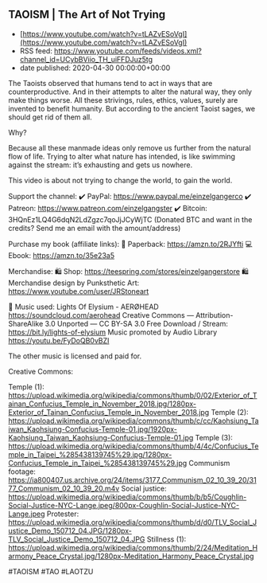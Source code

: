 ## TAOISM | The Art of Not Trying
 - [https://www.youtube.com/watch?v=tLAZvESoVgI](https://www.youtube.com/watch?v=tLAZvESoVgI)
 - RSS feed: https://www.youtube.com/feeds/videos.xml?channel_id=UCybBViio_TH_uiFFDJuz5tg
 - date published: 2020-04-30 00:00:00+00:00

The Taoists observed that humans tend to act in ways that are counterproductive. And in their attempts to alter the natural way, they only make things worse. All these strivings, rules, ethics, values, surely are invented to benefit humanity. But according to the ancient Taoist sages, we should get rid of them all. 

Why?

Because all these manmade ideas only remove us further from the natural flow of life. Trying to alter what nature has intended, is like swimming against the stream: it’s exhausting and gets us nowhere.

This video is about not trying to change the world, to gain the world.

Support the channel:
✔️ PayPal: https://www.paypal.me/einzelgangerco
✔️ Patreon: https://www.patreon.com/einzelgangster
✔️ Bitcoin: 3HQnEz1LQ4G6dqN2LdZgzc7qoJjJCyWjTC
(Donated BTC and want in the credits? Send me an email with the amount/address)

Purchase my book (affiliate links):
📘 Paperback: https://amzn.to/2RJYfti
💻 Ebook: https://amzn.to/35e23a5

Merchandise:
🛍️ Shop: https://teespring.com/stores/einzelgangerstore
🛍️ Merchandise design by Punksthetic Art:
https://www.youtube.com/user/JRStoneart

🎵 Music used:
Lights Of Elysium - AERØHEAD https://soundcloud.com/aerohead
Creative Commons — Attribution-ShareAlike 3.0 Unported — CC BY-SA 3.0
Free Download / Stream: https://bit.ly/lights-of-elysium
Music promoted by Audio Library https://youtu.be/FyDoQB0vBZI

The other music is licensed and paid for.

Creative Commons:

Temple (1): https://upload.wikimedia.org/wikipedia/commons/thumb/0/02/Exterior_of_Tainan_Confucius_Temple_in_November_2018.jpg/1280px-Exterior_of_Tainan_Confucius_Temple_in_November_2018.jpg
Temple (2): https://upload.wikimedia.org/wikipedia/commons/thumb/c/cc/Kaohsiung_Taiwan_Kaohsiung-Confucius-Temple-01.jpg/1920px-Kaohsiung_Taiwan_Kaohsiung-Confucius-Temple-01.jpg
Temple (3): https://upload.wikimedia.org/wikipedia/commons/thumb/4/4c/Confucius_Temple_in_Taipei_%285438139745%29.jpg/1280px-Confucius_Temple_in_Taipei_%285438139745%29.jpg
Communism footage: https://ia800407.us.archive.org/24/items/3177_Communism_02_10_39_20/3177_Communism_02_10_39_20.m4v
Social justice: https://upload.wikimedia.org/wikipedia/commons/thumb/b/b5/Coughlin-Social-Justice-NYC-Lange.jpeg/800px-Coughlin-Social-Justice-NYC-Lange.jpeg
Protester: https://upload.wikimedia.org/wikipedia/commons/thumb/d/d0/TLV_Social_Justice_Demo_150712_04.JPG/1280px-TLV_Social_Justice_Demo_150712_04.JPG
Stillness (1): https://upload.wikimedia.org/wikipedia/commons/thumb/2/24/Meditation_Harmony_Peace_Crystal.jpg/1280px-Meditation_Harmony_Peace_Crystal.jpg

#TAOISM #TAO #LAOTZU

